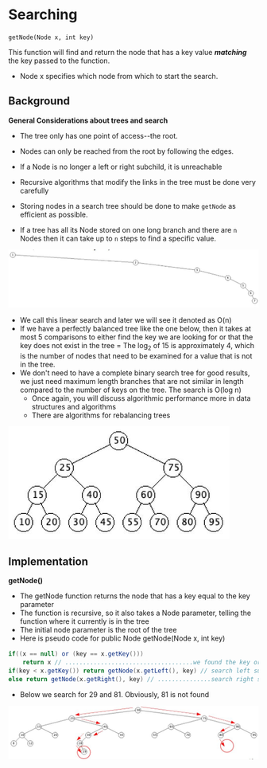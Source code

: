 # Searching

`getNode(Node x, int key)`

This function will find and return the node that has a key value ***matching*** the key passed to the function.
- Node x specifies which node from which to start the search.

## Background

**General Considerations about trees and search**

- The tree only has one point of access--the root.
- Nodes can only be reached from the root by following the edges.
- If a Node is no longer a left or right subchild, it is unreachable
- Recursive algorithms that modify the links in the tree must be done very carefully


- Storing nodes in a search tree should be done to make `getNode` as efficient as possible.
- If a tree has all its Node stored on one long branch and there are `n` Nodes then it can take up to `n` steps to find a specific value.

![linear search](../pngs/support/bst5.jpg)

- We call this linear search and later we will see it denoted as O(n)
- If we have a perfectly balanced tree like the one below, then it takes at most 5 comparisons to either find the key we are looking for or that the key does not exist in the tree
= The log<sub>2</sub> of 15 is approximately 4, which is the number of nodes that need to be examined for a value that is not in the tree.
- We don't need to have a complete binary search tree for good results, we just need maximum length branches that are not similar in length  compared to the number of keys on the tree. The search is O(log n)
  - Once again, you will discuss algorithmic performance more in data structures and algorithms
  - There are algorithms for rebalancing trees

![balanced full tree for search](../pngs/support/bst6.jpg)


## Implementation

**getNode()**

- The getNode function returns the node that has a key equal to the key parameter
- The function is recursive, so it also takes a Node parameter, telling the function where it currently is in the tree
- The initial node parameter is the root of the tree
- Here is pseudo code for public Node getNode(Node x, int key)

``` java
if((x == null) or (key == x.getKey()))
    return x // ....................................we found the key or ran out of Nodes
if(key < x.getKey()) return getNode(x.getLeft(), key) // search left subtree
else return getNode(x.getRight(), key) // ...............search right subtree
```

- Below we search for 29 and 81. Obviously, 81 is not found

![binary search tree search](../pngs/support/bst4.jpg)
